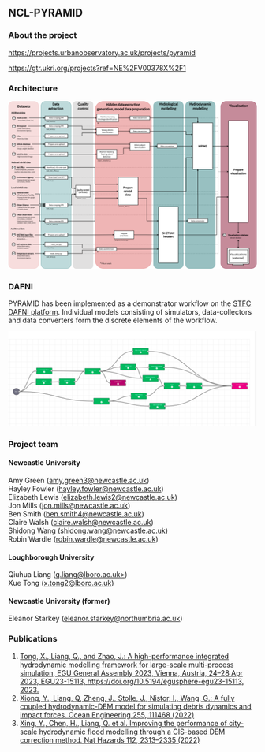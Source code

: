 ## NCL-PYRAMID

### About the project
https://projects.urbanobservatory.ac.uk/projects/pyramid

https://gtr.ukri.org/projects?ref=NE%2FV00378X%2F1

### Architecture
![PYRAMID overall architecture](./img/workflow.drawio.png)

### DAFNI
PYRAMID has been implemented as a demonstrator workflow on the [STFC DAFNI platform](https://www.dafni.ac.uk/). Individual models consisting of simulators, data-collectors and data converters form the discrete elements of the workflow.

![PYRAMID DAFNI workflow](./img/dafni-workflow.png)

### Project team
#### Newcastle University
Amy Green ([amy.green3@newcastle.ac.uk](mailto:amy.green3@newcastle.ac.uk))  
Hayley Fowler ([hayley.fowler@newcastle.ac.uk](mailto:hayley.fowler@newcastle.ac.uk))  
Elizabeth Lewis ([elizabeth.lewis2@newcastle.ac.uk](mailto:elizabeth.lewis2@newcastle.ac.uk))  
Jon Mills ([jon.mills@newcastle.ac.uk](mailto:jon.mills@newcastle.ac.uk))  
Ben Smith ([ben.smith4@newcastle.ac.uk](mailto:ben.smith4@newcastle.ac.uk))  
Claire Walsh ([claire.walsh@newcastle.ac.uk](mailto:claire.walsh@newcastle.ac.uk))  
Shidong Wang ([shidong.wang@newcastle.ac.uk](mailto:shidong.wang@newcastle.ac.uk))  
Robin Wardle ([robin.wardle@newcastle.ac.uk](mailto:robin.wardle@newcastle.ac.uk))  

#### Loughborough University
Qiuhua Liang ([q.liang@lboro.ac.uk>](mailto:q.liang@lboro.ac.uk))  
Xue Tong ([x.tong2@lboro.ac.uk](mailto:x.tong2@lboro.ac.uk))  

#### Newcastle University (former)
Eleanor Starkey ([eleanor.starkey@northumbria.ac.uk](mailto:eleanor.starkey@northumbria.ac.uk))


### Publications
1. [Tong, X., Liang, Q., and Zhao, J.: A high-performance integrated hydrodynamic modelling framework for large-scale multi-process simulation, EGU General Assembly 2023, Vienna, Austria, 24–28 Apr 2023, EGU23-15113, https://doi.org/10.5194/egusphere-egu23-15113, 2023.](https://doi.org/10.5194/egusphere-egu23-15113)
2. [Xiong, Y., Liang, Q, Zheng, J., Stolle, J., Nistor, I., Wang, G.: A fully coupled hydrodynamic-DEM model for simulating debris dynamics and impact forces. Ocean Engineering 255, 111468 (2022)](https://doi.org/10.1016/j.oceaneng.2022.111468)
3. [Xing, Y., Chen, H., Liang, Q. et al. Improving the performance of city-scale hydrodynamic flood modelling through a GIS-based DEM correction method. Nat Hazards 112, 2313–2335 (2022)](https://link.springer.com/article/10.1007/s11069-022-05267-1)
